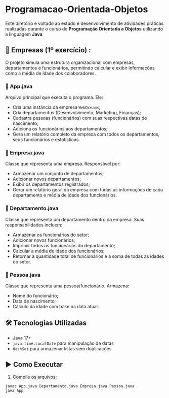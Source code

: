 # Programacao-Orientada-Objetos

Este diretório é voltado ao estudo e desenvolvimento de atividades práticas realizadas durante o curso de **Programação Orientada a Objetos** utilizando a linguagem **Java**.

## 📁 **Empresas (1º exercício)** :

O projeto simula uma estrutura organizacional com empresas, departamentos e funcionários, permitindo calcular e exibir informações como a média de idade dos colaboradores.

### 🔹 App.java

Arquivo principal que executa o programa. Ele:

- Cria uma instância da empresa `WebDreams`;
- Cria departamentos (Desenvolvimento, Marketing, Finanças);
- Cadastra pessoas (funcionários) com suas respectivas datas de nascimento;
- Adiciona os funcionários aos departamentos;
- Gera um relatório completo da empresa com todos os departamentos, seus funcionários e estatísticas.

### 🔹 Empresa.java

Classe que representa uma empresa. Responsável por:

- Armazenar um conjunto de departamentos;
- Adicionar novos departamentos;
- Exibir os departamentos registrados;
- Gerar um relatório geral da empresa com todas as informações de cada departamento e média de idade dos funcionários.

### 🔹 Departamento.java

Classe que representa um departamento dentro da empresa. Suas responsabilidades incluem:

- Armazenar os funcionários do setor;
- Adicionar novos funcionários;
- Imprimir todos os funcionários do departamento;
- Calcular a média de idade dos funcionários;
- Retornar a quantidade total de funcionários e a soma de todas as idades do setor.

### 🔹 Pessoa.java

Classe que representa uma pessoa/funcionário. Armazena:

- Nome do funcionário;
- Data de nascimento;
- Cálculo da idade com base na data atual.

## 🛠️ Tecnologias Utilizadas

- Java 17+
- `java.time.LocalDate` para manipulação de datas
- `HashSet` para armazenar listas sem duplicações

## ▶️ Como Executar

1. Compile os arquivos:

```bash
javac App.java Departamento.java Empresa.java Pessoa.java
java App
